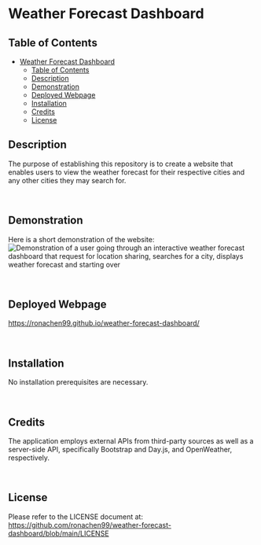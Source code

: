 # Weather Forecast Dashboard

## Table of Contents
- [Weather Forecast Dashboard](#weather-forecast-dashboard)
  - [Table of Contents](#table-of-contents)
  - [Description](#description)
  - [Demonstration](#demonstration)
  - [Deployed Webpage](#deployed-webpage)
  - [Installation](#installation)
  - [Credits](#credits)
  - [License](#license)

## Description

The purpose of establishing this repository is to create a website that enables users to view the weather forecast for their respective cities and any other cities they may search for.

<br>

## Demonstration

Here is a short demonstration of the website:
![Demonstration of a user going through an interactive weather forecast dashboard that request for location sharing, searches for a city, displays weather forecast and starting over](./assets/images/Weather%20Dashboard.gif)

<br>

## Deployed Webpage

https://ronachen99.github.io/weather-forecast-dashboard/

<br>

## Installation

No installation prerequisites are necessary.

<br>

## Credits

The application employs external APIs from third-party sources as well as a server-side API, specifically Bootstrap and Day.js, and OpenWeather, respectively.

<br>

## License

Please refer to the LICENSE document at: https://github.com/ronachen99/weather-forecast-dashboard/blob/main/LICENSE